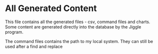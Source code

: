 # All Generated Content

This file contains all the generated files - csv, command files and charts. Some content are generated directly into the database by the Jiggle program.

The command files contains the path to my local system. They can still be used after a find and replace
